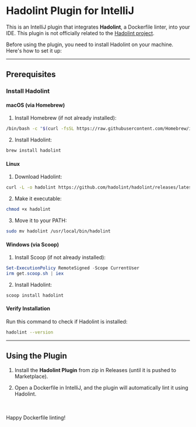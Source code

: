 # Hadolint Plugin for IntelliJ

This is an IntelliJ plugin that integrates **Hadolint**, a Dockerfile linter, into your IDE.
This plugin is not officially related to the [Hadolint project](https://github.com/hadolint/hadolint). 

Before using the plugin, you need to install Hadolint on your machine. Here's how to set it up:

---

## Prerequisites

### Install Hadolint

#### **macOS** (via Homebrew)

1. Install Homebrew (if not already installed):
  
  ```bash
  /bin/bash -c "$(curl -fsSL https://raw.githubusercontent.com/Homebrew/install/HEAD/install.sh)"
  ```
  
2. Install Hadolint:
  
  ```bash
  brew install hadolint
  ```
  

#### **Linux**

1. Download Hadolint:
  
  ```bash
  curl -L -o hadolint https://github.com/hadolint/hadolint/releases/latest/download/hadolint-Linux-x86_64
  ```
  
2. Make it executable:
  
  ```bash
  chmod +x hadolint
  ```
  
3. Move it to your PATH:
  
  ```bash
  sudo mv hadolint /usr/local/bin/hadolint
  ```
  

#### **Windows** (via Scoop)

1. Install Scoop (if not already installed):
  
  ```powershell
  Set-ExecutionPolicy RemoteSigned -Scope CurrentUser
  irm get.scoop.sh | iex
  ```
  
2. Install Hadolint:
  
  ```powershell
  scoop install hadolint
  ```
  

#### **Verify Installation**

Run this command to check if Hadolint is installed:

```bash
hadolint --version
```

---

## Using the Plugin

1. Install the **Hadolint Plugin** from zip in Releases (until it is pushed to Marketplace).
  
2. Open a Dockerfile in IntelliJ, and the plugin will automatically lint it using Hadolint.
  
<br><br>
Happy Dockerfile linting!
